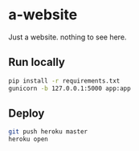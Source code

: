 # a-website

Just a website. nothing to see here.

## Run locally

```bash
pip install -r requirements.txt
gunicorn -b 127.0.0.1:5000 app:app
```

## Deploy

```bash
git push heroku master
heroku open
```
